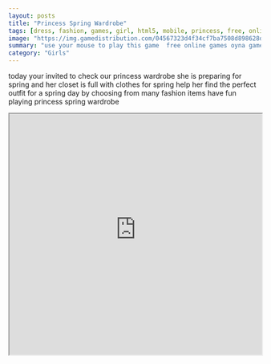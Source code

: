 ```yaml
---
layout: posts
title: "Princess Spring Wardrobe"
tags: [dress, fashion, games, girl, html5, mobile, princess, free, online, games, oyna, game, free, games, play, play, games]
image: "https://img.gamedistribution.com/04567323d4f34cf7ba7508d898628daf.jpg"
summary: "use your mouse to play this game  free online games oyna game free games play play games"
category: "Girls"
---
```


today your invited to check our princess wardrobe she is preparing for spring and her closet is full with clothes for spring help her find the perfect outfit for a spring day by choosing from many fashion items have fun playing princess spring wardrobe

<iframe width="100%" height="480px;" src="https://html5.gamedistribution.com/04567323d4f34cf7ba7508d898628daf/"></iframe>